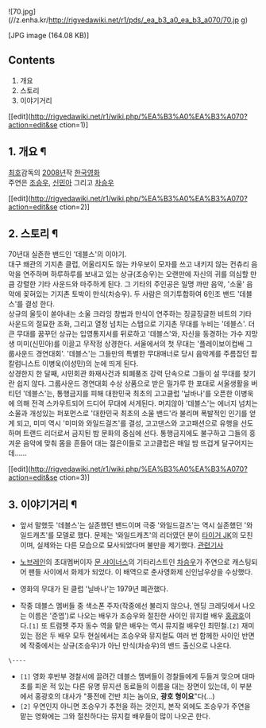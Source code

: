 ![70.jpg](//z.enha.kr/http://rigvedawiki.net/r1/pds/_ea_b3_a0_ea_b3_a070/70.jp
g)

[JPG image (164.08 KB)]

  

## Contents

    

1. 개요 
2. 스토리 
3. 이야기거리 

[[edit](http://rigvedawiki.net/r1/wiki.php/%EA%B3%A0%EA%B3%A070?action=edit&se
ction=1)]

## 1. 개요 ¶

  

[최호](%EC%B5%9C%ED%98%B8.md)감독의 [2008년](2008%EB%85%84.md)작
[한국영화](%ED%95%9C%EA%B5%AD%EC%98%81%ED%99%94.md)  
주연은 [조승우](%EC%A1%B0%EC%8A%B9%EC%9A%B0.md),
[신민아](%EC%8B%A0%EB%AF%BC%EC%95%84.md) 그리고
[차승우](%EC%B0%A8%EC%8A%B9%EC%9A%B0.md)

  

[[edit](http://rigvedawiki.net/r1/wiki.php/%EA%B3%A0%EA%B3%A070?action=edit&se
ction=2)]

## 2. 스토리 ¶

70년대 실존한 밴드인 '데블스'의 이야기.  
대구 왜관의 기지촌 클럽, 어울리지도 않는 카우보이 모자를 쓰고 내키지 않는 컨츄리 음악을 연주하며 하루하루를 보내고 있는 상규(조승우)는
오랜만에 자신의 귀를 의심할 만큼 강렬한 기타 사운드와 마주하게 된다. 그 기타의 주인공은 일명 까만 음악, '소울' 음악에 꽂혀있는 기지촌
토박이 만식(차승우). 두 사람은 의기투합하여 6인조 밴드 '데블스'를 결성 한다.  
상규의 울듯이 쏟아내는 소울 크라잉 창법과 만식이 연주하는 징글징글한 비트의 기타 사운드의 절묘한 조화, 그리고 열정 넘치는 스탭으로 기지촌
무대를 누비는 '데블스'. 더 큰 무대를 꿈꾸던 상규는 입영통지서를 뒤로하고 '데블스'와, 자신을 동경하는 가수 지망생 미미(신민아)를
이끌고 무작정 상경한다. 서울에서의 첫 무대는 '플레이보이컵배 그룹사운드 경연대회'. '데블스'는 그들만의 특별한 무대매너로 당시 음악계를
주름잡던 팝 칼럼니스트 이병욱(이성민)의 눈에 띄게 된다.  
상경한지 한 달째, 시민회관 화재사건과 퇴폐풍조 강력 단속으로 그들이 설 무대를 찾기란 쉽지 않다. 그룹사운드 경연대회 수상 상품으로 받은
밀가루 한 포대로 서울생활을 버티던 '데블스'는, 통행금지를 피해 대한민국 최초의 고고클럽 '닐바나'를 오픈한 이병욱에 의해 전격
스카우트되어 드디어 무대에 서게된다. 머지않아 '데블스'는 에너지 넘치는 소울과 개성있는 퍼포먼스로 '대한민국 최초의 소울 밴드'라 불리며
폭발적인 인기를 얻게 되고, 미미 역시 '미미와 와일드걸즈'를 결성, 고고댄스와 고고패션으로 유행을 선도하며 트랜드 리더로서 금지된 밤
문화의 중심에 선다. 통행금지에도 불구하고 그들의 흥겨운 음악에 맞춰 몸을 흔들어 대는 젊은이들로 고고클럽은 매일 밤 뜨겁게 달구어지는데……

  

[[edit](http://rigvedawiki.net/r1/wiki.php/%EA%B3%A0%EA%B3%A070?action=edit&se
ction=3)]

## 3. 이야기거리 ¶

  

  * 앞서 말했듯 '데블스'는 실존했던 밴드이며 극중 '와일드걸즈'는 역시 실존했던 '와일드캐츠'를 모델로 했다. 문제는 '와일드캐츠'의 리더였던 분이 [타이거 JK](%ED%83%80%EC%9D%B4%EA%B1%B0%20JK.md)의 모친이며, 실제와는 다른 모습으로 묘사되었다며 불만을 제기했다. [관련기사](http://news.naver.com/main/read.nhn?mode=LSD&mid=sec&sid1=106&oid=003&aid=0002298732)  

  * [노브레인](%EB%85%B8%EB%B8%8C%EB%A0%88%EC%9D%B8.md)의 초대멤버이자 [문 샤이너스](%EB%AC%B8%20%EC%83%A4%EC%9D%B4%EB%84%88%EC%8A%A4.md)의 기타리스트인 [차승우](%EC%B0%A8%EC%8A%B9%EC%9A%B0.md)가 주연으로 캐스팅되어 팬들 사이에서 화제가 되었다. 이 배역으로 춘사영화제 신인남우상을 수상했다.  

  * 영화의 무대가 된 클럽 '닐바나'는 1979년 폐관했다.  

  * 작중 데블스 멤버들 중 색소폰 주자(작중에선 불리지 않으나, 엔딩 크레딧에서 나오는 이름은 '준엽')로 나오는 배우가 조승우와 절친한 사이인 뮤지컬 배우 [홍광호](%ED%99%8D%EA%B4%91%ED%98%B8.md)이다.`[1]` 또 트럼펫 주자 동수 역을 맡은 배우는 역시 뮤지컬 배우인 최민철.`[2]` 재미있는 점은 두 배우 모두 현실에서는 조승우와 뮤지컬도 여러 번 함께한 사이인 반면에 작중에서는 상규(조승우)가 아닌 만식(차승우)의 밴드 출신으로 나온다.

`\----`

  * `[1]` 영화 후반부 경찰서에 끌려간 데블스 멤버들이 경찰들에게 두들겨 맞으며 대마초를 피운 적 있는 다른 유명 뮤지션 동료들의 이름을 대는 장면이 있는데, 이 부분에서 홍광호의 대사가 "풍전에 건반 치는 놈이요, **광호 형이요**"다(...)
  * `[2]` 우연인지 아니면 조승우가 추천을 하는 것인지, 본작 외에도 조승우가 주연을 맡는 영화에는 그와 절친하다는 뮤지컬 배우들이 많이 나오곤 한다.

